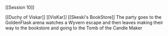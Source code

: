 [[Session 10]]

[[Duchy of Viskar]]
[[VisKar]]
[[Skeski's BookStore]]
The party goes to the GoldenFlask arena watches a Wyvern escape and then leaves making their way to the bookstore and going to the Tomb of the Candle Maker 